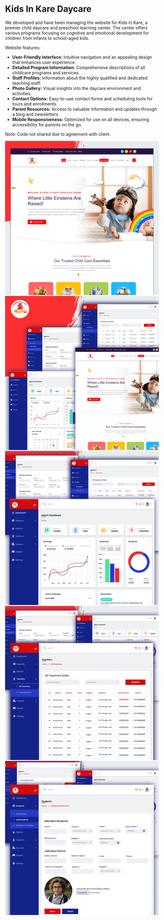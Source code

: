 # Kids In Kare Daycare

We developed and have been managing the website for Kids in Kare, a premier child daycare and preschool learning center. The center offers various programs focusing on cognitive and emotional development for children from infants to school-aged kids.

Website features:

- **User-Friendly Interface:** Intuitive navigation and an appealing design that enhances user experience.
- **Detailed Program Information:** Comprehensive descriptions of all childcare programs and services.
- **Staff Profiles:** Information about the highly qualified and dedicated teaching staff.
- **Photo Gallery:** Visual insights into the daycare environment and activities.
- **Contact Options:** Easy-to-use contact forms and scheduling tools for tours and enrollments.
- **Parent Resources:** Access to valuable information and updates through a blog and newsletters.
- **Mobile Responsiveness:** Optimized for use on all devices, ensuring accessibility for parents on the go.

Note: Code not shared due to agreement with client.

<img src="./images/kids1.png" alt="kids1">
<img src="./images/kids2.png" alt="kids2">
<img src="./images/kids3.png" alt="kids3">
<img src="./images/kids4.png" alt="kids4">
<img src="./images/kids5.png" alt="kids5">
